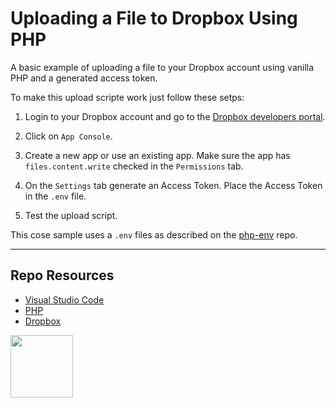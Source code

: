 # Uploading a File to Dropbox Using PHP

A basic example of uploading a file to your Dropbox account using vanilla PHP and a generated access token.

To make this upload scripte work just follow these setps:

1. Login to your Dropbox account and go to the [Dropbox developers portal](https://www.dropbox.com/developers/).

2. Click on ```App Console```.

3. Create a new app or use an existing app. Make sure the app has ```files.content.write``` checked in the ```Permissions``` tab.

4. On the ```Settings``` tab generate an Access Token. Place the Access Token in the ```.env``` file. 

5. Test the upload script. 

This cose sample uses a ```.env``` files as described on the [php-env](https://github.com/codeadamca/php-env) repo. 

***

## Repo Resources

* [Visual Studio Code](https://code.visualstudio.com/)
* [PHP](https://www.php.net/)
* [Dropbox](https://www.dropbox.com/)

<a href="https://codeadam.ca">
<img src="https://codeadam.ca/images/code-block.png" width="100">
</a>
